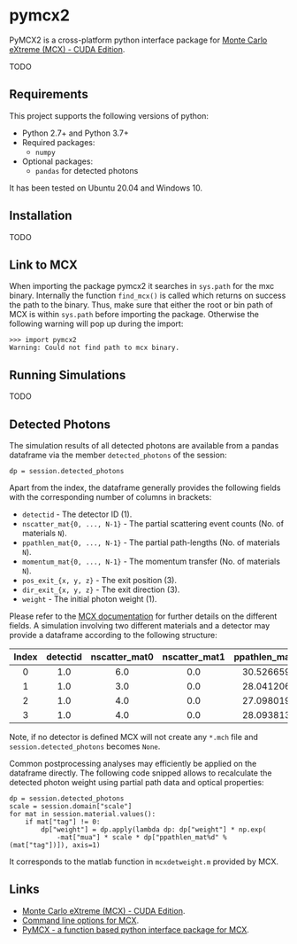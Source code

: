 # pymcx2

PyMCX2 is a cross-platform python interface package for [Monte Carlo eXtreme (MCX) - 
CUDA Edition](https://github.com/fangq/mcx).

TODO


## Requirements

This project supports the following versions of python:
* Python 2.7+ and Python 3.7+
* Required packages:
  * `numpy`
* Optional packages:
  * `pandas` for detected photons
    
It has been tested on Ubuntu 20.04 and Windows 10.
     
## Installation

TODO 

## Link to MCX
When importing the package pymcx2 it searches in `sys.path` for the mxc binary. 
Internally the function `find_mcx()` is called which returns on success the path 
to the binary. Thus, make sure that either the root or bin
path of MCX is within `sys.path` before importing the package.
Otherwise the following warning will pop up during the import: 
```
>>> import pymcx2
Warning: Could not find path to mcx binary.
```

## Running Simulations
TODO

## Detected Photons

The simulation results of all detected photons are available from a pandas 
dataframe via the member `detected_photons` of the session:
```
dp = session.detected_photons
```  
Apart from the index, the dataframe generally provides the following fields with 
the corresponding number of columns in brackets: 
* `detectid` - The detector ID (1).
* `nscatter_mat{0, ..., N-1}` - The partial scattering event counts (No. of materials `N`).
* `ppathlen_mat{0, ..., N-1}` - The partial path-lengths (No. of materials `N`).
* `momentum_mat{0, ..., N-1}` - The momentum transfer (No. of materials `N`).
* `pos_exit_{x, y, z}` - The exit position (3).
* `dir_exit_{x, y, z}` - The exit direction (3).
* `weight` - The initial photon weight (1).

Please refer to the [MCX documentation](http://mcx.space/wiki/index.cgi?Doc/mcx_help#savedetflag) 
for further details on the different fields.
A simulation involving two different materials and a detector may provide a 
dataframe according to the following structure: 

| Index | detectid  | nscatter_mat0 | nscatter_mat1 | ppathlen_mat0 | ppathlen_mat1 | momentum_mat0 | momentum_mat1 | pos_exit_x | pos_exit_y | pos_exit_z | dir_exit_x | dir_exit_y | dir_exit_z | weight |
| :---: | :-------: | :-----------: | :-----------: | :-----------: | :-----------: | :-----------: | :-----------: | :--------: | :--------: | :--------: | :--------: | :--------: | :--------: | :----: |
| 0 | 1.0 | 6.0 | 0.0 | 30.526659 | 0.0 | 1.4141142 | 0.0 | 94.63195 | 72.35736 | 0.99993896 | -0.39827162 | -0.6059654 | -0.6886109 | 1.0 |
| 1 | 1.0 | 3.0 | 0.0 | 28.041206 | 0.0 | 0.5588621 | 0.0 | 79.318085 | 87.4064 | 11.000061 | -0.8471075 | -0.4603843 | 0.2654321 | 1.0 |
| 2 | 1.0 | 4.0 | 0.0 | 27.098019 | 0.0 | 1.2287982 | 0.0 | 85.86776 | 82.88043 | 11.000061 | -0.27062535 | -0.42192587 | 0.86529773 | 1.0 |
| 3 | 1.0 | 4.0 | 0.0 | 28.093813 | 0.0 | 1.0805666 | 0.0 | 84.57262 | 83.26662 | 11.000061 | -0.4139344 | -0.5780247 | 0.70323914 | 1.0 |
 
Note, if no detector is defined MCX will not create any `*.mch` file and 
`session.detected_photons` becomes `None`.

Common postprocessing analyses may efficiently be applied on
the dataframe directly. The following code snipped allows to recalculate the 
detected photon weight using partial path data and optical properties: 
```
dp = session.detected_photons
scale = session.domain["scale"]
for mat in session.material.values():
    if mat["tag"] != 0:
        dp["weight"] = dp.apply(lambda dp: dp["weight"] * np.exp(
            -mat["mua"] * scale * dp["ppathlen_mat%d" % (mat["tag"])]), axis=1)
```
It corresponds to the matlab function in `mcxdetweight.m` provided by MCX.

## Links
- [Monte Carlo eXtreme (MCX) - CUDA Edition](https://github.com/fangq/mcx).
- [Command line options for MCX](http://mcx.space/wiki/index.cgi?Doc/mcx_help#Command_Line_Options).
- [PyMCX - a function based python interface package for MCX](https://github.com/4D42/pymcx).
